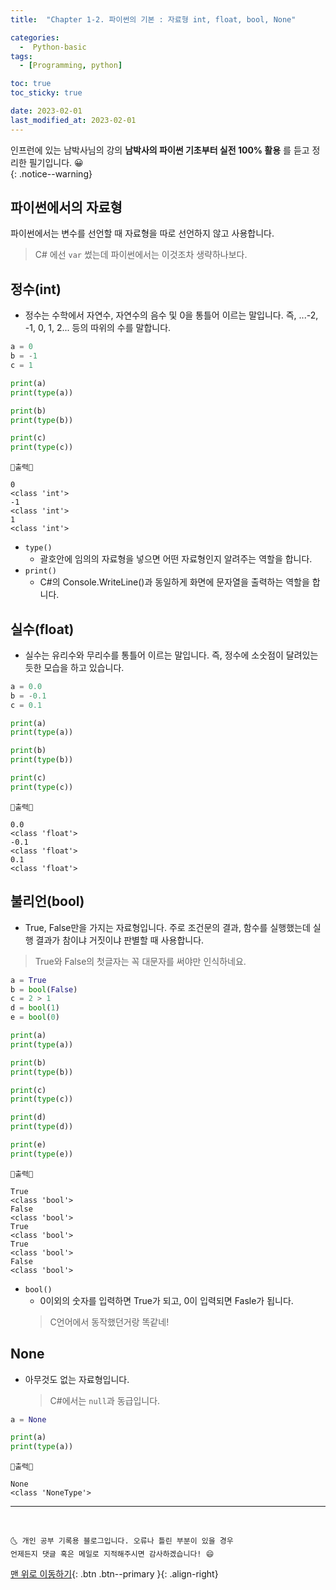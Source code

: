 ```yaml
---
title:  "Chapter 1-2. 파이썬의 기본 : 자료형 int, float, bool, None" 

categories:
  -  Python-basic
tags:
  - [Programming, python]

toc: true
toc_sticky: true

date: 2023-02-01
last_modified_at: 2023-02-01
---
```


인프런에 있는 남박사님의 강의 **남박사의 파이썬 기초부터 실전 100% 활용** 를 듣고 정리한 필기입니다. 😀  
{: .notice--warning}

## 파이썬에서의 자료형
파이썬에서는 변수를 선언할 때 자료형을 따로 선언하지 않고 사용합니다.
> C# 에선 `var` 썼는데 파이썬에서는 이것조차 생략하나보다.

## 정수(int)
- 정수는 수학에서 자연수, 자연수의 음수 및 0을 통틀어 이르는 말입니다. 즉, ...-2, -1, 0, 1, 2... 등의 따위의 수를 말합니다. 

```python
a = 0
b = -1
c = 1

print(a)
print(type(a))

print(b)
print(type(b))

print(c)
print(type(c))
```

```
💎출력💎

0
<class 'int'>
-1
<class 'int'>
1
<class 'int'>
```

- `type()`
  - 괄호안에 임의의 자료형을 넣으면 어떤 자료형인지 알려주는 역할을 합니다.
- `print()`
  - C#의 Console.WriteLine()과 동일하게 화면에 문자열을 출력하는 역할을 합니다.

## 실수(float)
- 실수는 유리수와 무리수를 통틀어 이르는 말입니다. 즉, 정수에 소숫점이 달려있는듯한 모습을 하고 있습니다.

```python
a = 0.0
b = -0.1
c = 0.1

print(a)
print(type(a))

print(b)
print(type(b))

print(c)
print(type(c))
```

```
💎출력💎

0.0
<class 'float'>
-0.1
<class 'float'>
0.1
<class 'float'>
```

## 불리언(bool)
- True, False만을 가지는 자료형입니다. 주로 조건문의 결과, 함수를 실행했는데 실행 결과가 참이냐 거짓이냐 판별할 때 사용합니다. 
> True와 False의 첫글자는 꼭 대문자를 써야만 인식하네요.

```python
a = True
b = bool(False)
c = 2 > 1
d = bool(1)
e = bool(0)

print(a)
print(type(a))

print(b)
print(type(b))

print(c)
print(type(c))

print(d)
print(type(d))

print(e)
print(type(e))
```

```
💎출력💎

True
<class 'bool'>
False
<class 'bool'>
True
<class 'bool'>
True
<class 'bool'>
False
<class 'bool'>
```

- `bool()`
  - 0이외의 숫자를 입력하면 True가 되고, 0이 입력되면 Fasle가 됩니다.
  > C언어에서 동작했던거랑 똑같네!

## None
- 아무것도 없는 자료형입니다. 
  > C#에서는 `null`과 동급입니다.

```python
a = None

print(a)
print(type(a))
```

```
💎출력💎

None
<class 'NoneType'>
```

***

<br>

    🌜 개인 공부 기록용 블로그입니다. 오류나 틀린 부분이 있을 경우 
    언제든지 댓글 혹은 메일로 지적해주시면 감사하겠습니다! 😄

[맨 위로 이동하기](#){: .btn .btn--primary }{: .align-right}